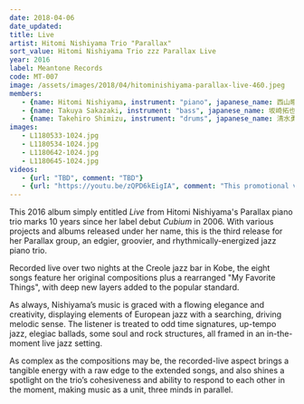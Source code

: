 ```yaml
---
date: 2018-04-06
date_updated:
title: Live
artist: Hitomi Nishiyama Trio "Parallax"
sort_value: Hitomi Nishiyama Trio zzz Parallax Live
year: 2016
label: Meantone Records
code: MT-007
image: /assets/images/2018/04/hitominishiyama-parallax-live-460.jpeg
members:
   - {name: Hitomi Nishiyama, instrument: "piano", japanese_name: 西山瞳, url: "http://hitominishiyama.net/"}
   - {name: Takuya Sakazaki, instrument: "bass", japanese_name: 坂崎拓也, url: "https://twitter.com/TakuyaSakazaki"}
   - {name: Takehiro Shimizu, instrument: "drums", japanese_name: 清水勇博, url: "https://www.mindbodyunison.com/"}
images:
   - L1180533-1024.jpg
   - L1180534-1024.jpg
   - L1180642-1024.jpg
   - L1180645-1024.jpg
videos: 
   - {url: "TBD", comment: "TBD"}
   - {url: "https://youtu.be/zQPD6kEigIA", comment: "This promotional video features partial samples of the first two tracks on the album, the exciting \"Heavens Fall\" and the gospel-like \"Keys\""}
---
```

This 2016 album simply entitled *Live* from Hitomi Nishiyama's Parallax piano trio marks 10 years since her label debut *Cubium* in 2006. With various projects and albums released under her name, this is the third release for her Parallax group, an edgier, groovier, and rhythmically-energized jazz piano trio.

Recorded live over two nights at the Creole jazz bar in Kobe, the eight songs feature her original compositions plus a rearranged "My Favorite Things", with deep new layers added to the popular standard.

As always, Nishiyama’s music is graced with a flowing elegance and creativity, displaying elements of European jazz with a searching, driving melodic sense. The listener is treated to odd time signatures, up-tempo jazz, elegiac ballads, some soul and rock structures, all framed in an in-the-moment live jazz setting.

As complex as the compositions may be, the recorded-live aspect brings a tangible energy with a raw edge to the extended songs, and also shines a spotlight on the trio’s cohesiveness and ability to respond to each other in the moment, making music as a unit, three minds in parallel.